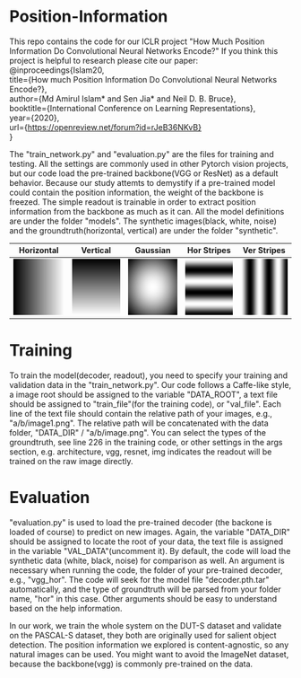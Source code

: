 # Position-Information
This repo contains the code for our ICLR project "How Much Position Information Do Convolutional Neural Networks Encode?"
If you think this project is helpful to research please cite our paper:  
@inproceedings{Islam20,  
title={How much Position Information Do Convolutional Neural Networks Encode?},  
author={Md Amirul Islam* and Sen Jia* and Neil D. B. Bruce},  
booktitle={International Conference on Learning Representations},  
year={2020},  
url={https://openreview.net/forum?id=rJeB36NKvB}  
}  

The "train_network.py" and "evaluation.py" are the files for training and testing. All the settings are commonly used in other Pytorch vision projects, but our code load the pre-trained backbone(VGG or ResNet) as a default behavior. Because our study attemts to demystify if a pre-trained model could contain the position information, the weight of the backbone is freezed. The simple readout is trainable in order to extract position information from the backbone as much as it can. All the model definitions are under the folder "models". The synthetic images(black, white, noise) and the groundtruth(horizontal, vertical) are under the folder "synthetic".

| Horizontal | Vertical | Gaussian | Hor Stripes | Ver Stripes |
| ------------- | ------------- | ----------| ----------| -------- |
| <img src="https://github.com/SenJia/Position-Information/raw/master/synthetic/groundtruth/gt_hor.png" width="100px" height="100px"> |  <img src="https://github.com/SenJia/Position-Information/raw/master/synthetic/groundtruth/gt_ver.png" width="100px" height="100px">| <img src="https://github.com/SenJia/Position-Information/raw/master/synthetic/groundtruth/gt_gau.png" width="100px" height="100px">| <img src="https://github.com/SenJia/Position-Information/raw/master/synthetic/groundtruth/gt_horstp.png" width="100px" height="100px"> | <img src="https://github.com/SenJia/Position-Information/raw/master/synthetic/groundtruth/gt_verstp.png" width="100px" height="100px"> |

# Training
To train the model(decoder, readout), you need to specify your training and validation data in the "train_network.py". Our code follows a Caffe-like style, a image root should be assigned to the variable "DATA_ROOT", a text file should be assigned to "train_file"(for the training code), or "val_file". Each line of the text file should contain the relative path of your images, e.g., "a/b/image1.png". The relative path will be concatenated with the data folder, "DATA_DIR" / "a/b/image.png". You can select the types of the groundtruth, see line 226 in the training code, or other settings in the args section, e.g. architecture, vgg, resnet, img indicates the readout will be trained on the raw image directly.

# Evaluation
"evaluation.py" is used to load the pre-trained decoder (the backone is loaded of course) to predict on new images. Again, the variable "DATA_DIR" should be assigned to locate the root of your data, the text file is assigned in the variable "VAL_DATA"(uncomment it). By default, the code will load the synthetic data (white, black, noise) for comparison as well. An argument is necessary when running the code, the folder of your pre-trained decoder, e.g., "vgg_hor". The code will seek for the model file "decoder.pth.tar" automatically, and the type of groundtruth will be parsed from your folder name, "hor" in this case. Other arguments should be easy to understand based on the help information.

In our work, we train the whole system on the DUT-S dataset and validate on the PASCAL-S dataset, they both are originally used for salient object detection. The position information we explored is content-agnostic, so any natural images can be used. You might want to avoid the ImageNet dataset, because the backbone(vgg) is commonly pre-trained on the data.
